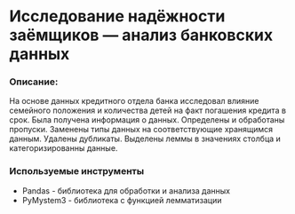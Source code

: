# Исследование надёжности заёмщиков — анализ банковских данных
### Описание:
На основе данных кредитного отдела банка исследовал влияние семейного положения и количества детей на факт погашения кредита в срок. Была получена информация о данных. Определены и обработаны пропуски. Заменены типы данных на соответствующие хранящимся данным. Удалены дубликаты. Выделены леммы в значениях столбца и категоризированны данные.
### Используемые инструменты
* Pandas - библиотека для обработки и анализа данных
* PyMystem3 - библиотека с функцией лемматизации 
